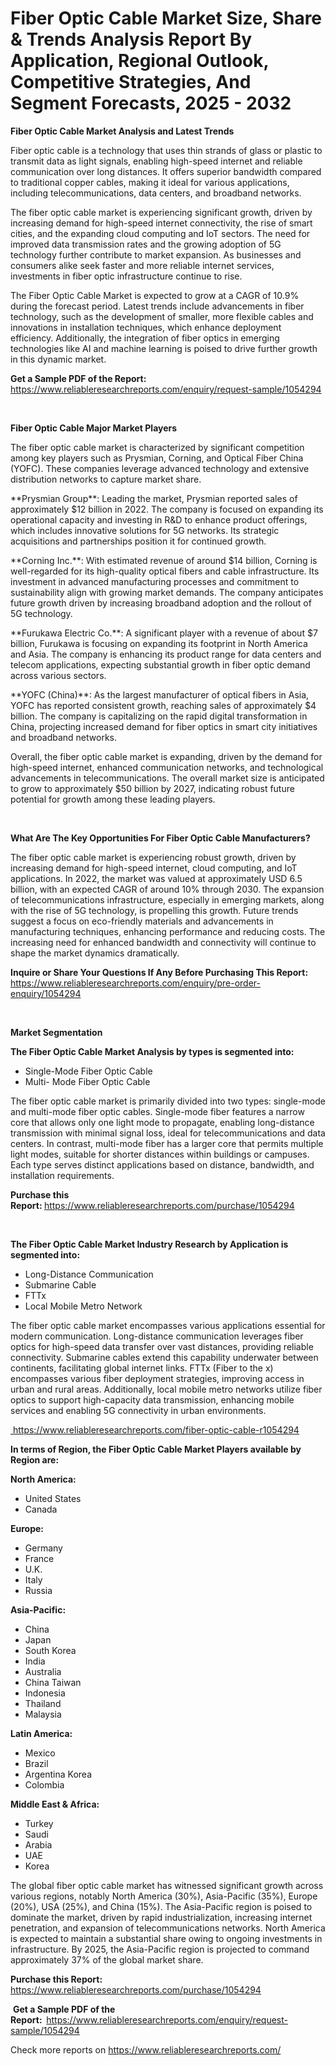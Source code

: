 <p><h1>Fiber Optic Cable Market Size, Share & Trends Analysis Report By Application, Regional Outlook, Competitive Strategies, And Segment Forecasts, 2025 - 2032</h1></p><p><strong>Fiber Optic Cable Market Analysis and Latest Trends</strong></p>
<p><p>Fiber optic cable is a technology that uses thin strands of glass or plastic to transmit data as light signals, enabling high-speed internet and reliable communication over long distances. It offers superior bandwidth compared to traditional copper cables, making it ideal for various applications, including telecommunications, data centers, and broadband networks.</p><p>The fiber optic cable market is experiencing significant growth, driven by increasing demand for high-speed internet connectivity, the rise of smart cities, and the expanding cloud computing and IoT sectors. The need for improved data transmission rates and the growing adoption of 5G technology further contribute to market expansion. As businesses and consumers alike seek faster and more reliable internet services, investments in fiber optic infrastructure continue to rise.</p><p>The Fiber Optic Cable Market is expected to grow at a CAGR of 10.9% during the forecast period. Latest trends include advancements in fiber technology, such as the development of smaller, more flexible cables and innovations in installation techniques, which enhance deployment efficiency. Additionally, the integration of fiber optics in emerging technologies like AI and machine learning is poised to drive further growth in this dynamic market.</p></p>
<p><strong>Get a Sample PDF of the Report:&nbsp;</strong> <a href="https://www.reliableresearchreports.com/enquiry/request-sample/1054294?utm_campaign=2315&utm_medium=2&utm_source=Github&utm_content=ia&utm_term=13022025&utm_id=fiber-optic-cable">https://www.reliableresearchreports.com/enquiry/request-sample/1054294</a></p>
<p>&nbsp;</p>
<p><strong>Fiber Optic Cable Major Market Players</strong></p>
<p><p>The fiber optic cable market is characterized by significant competition among key players such as Prysmian, Corning, and Optical Fiber China (YOFC). These companies leverage advanced technology and extensive distribution networks to capture market share.</p><p>**Prysmian Group**: Leading the market, Prysmian reported sales of approximately $12 billion in 2022. The company is focused on expanding its operational capacity and investing in R&D to enhance product offerings, which includes innovative solutions for 5G networks. Its strategic acquisitions and partnerships position it for continued growth.</p><p>**Corning Inc.**: With estimated revenue of around $14 billion, Corning is well-regarded for its high-quality optical fibers and cable infrastructure. Its investment in advanced manufacturing processes and commitment to sustainability align with growing market demands. The company anticipates future growth driven by increasing broadband adoption and the rollout of 5G technology.</p><p>**Furukawa Electric Co.**: A significant player with a revenue of about $7 billion, Furukawa is focusing on expanding its footprint in North America and Asia. The company is enhancing its product range for data centers and telecom applications, expecting substantial growth in fiber optic demand across various sectors.</p><p>**YOFC (China)**: As the largest manufacturer of optical fibers in Asia, YOFC has reported consistent growth, reaching sales of approximately $4 billion. The company is capitalizing on the rapid digital transformation in China, projecting increased demand for fiber optics in smart city initiatives and broadband networks.</p><p>Overall, the fiber optic cable market is expanding, driven by the demand for high-speed internet, enhanced communication networks, and technological advancements in telecommunications. The overall market size is anticipated to grow to approximately $50 billion by 2027, indicating robust future potential for growth among these leading players.</p></p>
<p>&nbsp;</p>
<p><strong>What Are The Key Opportunities For Fiber Optic Cable Manufacturers?</strong></p>
<p><p>The fiber optic cable market is experiencing robust growth, driven by increasing demand for high-speed internet, cloud computing, and IoT applications. In 2022, the market was valued at approximately USD 6.5 billion, with an expected CAGR of around 10% through 2030. The expansion of telecommunications infrastructure, especially in emerging markets, along with the rise of 5G technology, is propelling this growth. Future trends suggest a focus on eco-friendly materials and advancements in manufacturing techniques, enhancing performance and reducing costs. The increasing need for enhanced bandwidth and connectivity will continue to shape the market dynamics dramatically.</p></p>
<p><strong>Inquire or Share Your Questions If Any Before Purchasing This Report:</strong> <a href="https://www.reliableresearchreports.com/enquiry/pre-order-enquiry/1054294?utm_campaign=2315&utm_medium=2&utm_source=Github&utm_content=ia&utm_term=13022025&utm_id=fiber-optic-cable">https://www.reliableresearchreports.com/enquiry/pre-order-enquiry/1054294</a></p>
<p>&nbsp;</p>
<p><strong>Market Segmentation</strong></p>
<p><strong>The Fiber Optic Cable Market Analysis by types is segmented into:</strong></p>
<p><ul><li>Single-Mode Fiber Optic Cable</li><li>Multi- Mode Fiber Optic Cable</li></ul></p>
<p><p>The fiber optic cable market is primarily divided into two types: single-mode and multi-mode fiber optic cables. Single-mode fiber features a narrow core that allows only one light mode to propagate, enabling long-distance transmission with minimal signal loss, ideal for telecommunications and data centers. In contrast, multi-mode fiber has a larger core that permits multiple light modes, suitable for shorter distances within buildings or campuses. Each type serves distinct applications based on distance, bandwidth, and installation requirements.</p></p>
<p><strong>Purchase this Report:&nbsp;</strong><a href="https://www.reliableresearchreports.com/purchase/1054294?utm_campaign=2315&utm_medium=2&utm_source=Github&utm_content=ia&utm_term=13022025&utm_id=fiber-optic-cable">https://www.reliableresearchreports.com/purchase/1054294</a></p>
<p>&nbsp;</p>
<p><strong>The Fiber Optic Cable Market Industry Research by Application is segmented into:</strong></p>
<p><ul><li>Long-Distance Communication</li><li>Submarine Cable</li><li>FTTx</li><li>Local Mobile Metro Network</li></ul></p>
<p><p>The fiber optic cable market encompasses various applications essential for modern communication. Long-distance communication leverages fiber optics for high-speed data transfer over vast distances, providing reliable connectivity. Submarine cables extend this capability underwater between continents, facilitating global internet links. FTTx (Fiber to the x) encompasses various fiber deployment strategies, improving access in urban and rural areas. Additionally, local mobile metro networks utilize fiber optics to support high-capacity data transmission, enhancing mobile services and enabling 5G connectivity in urban environments.</p></p>
<p><a href="https://www.reliableresearchreports.com/fiber-optic-cable-r1054294?utm_campaign=2315&utm_medium=2&utm_source=Github&utm_content=ia&utm_term=13022025&utm_id=fiber-optic-cable">&nbsp;https://www.reliableresearchreports.com/fiber-optic-cable-r1054294</a></p>
<p><strong>In terms of Region, the Fiber Optic Cable Market Players available by Region are:</strong></p>
<p>
    <p> <strong> North America: </strong>
        <ul>
            <li>United States</li>
            <li>Canada</li>
        </ul>
        </p> 
    <p> <strong> Europe: </strong>
        <ul>
            <li>Germany</li>
            <li>France</li>
            <li>U.K.</li>
            <li>Italy</li>
            <li>Russia</li>
        </ul>
        </p> 
    <p> <strong> Asia-Pacific: </strong>
        <ul>
            <li>China</li>
            <li>Japan</li>
            <li>South Korea</li>
            <li>India</li>
            <li>Australia</li>
            <li>China Taiwan</li>
            <li>Indonesia</li>
            <li>Thailand</li>
            <li>Malaysia</li>
        </ul>
        </p> 
    <p> <strong> Latin America: </strong>
        <ul>
            <li>Mexico</li>
            <li>Brazil</li>
            <li>Argentina Korea</li>
            <li>Colombia</li>
        </ul>
        </p> 
    <p> <strong> Middle East & Africa: </strong>
        <ul>
            <li>Turkey</li>
            <li>Saudi</li>
            <li>Arabia</li>
            <li>UAE</li>
            <li>Korea</li>
        </ul>
    </p>
    </p>
<p><p>The global fiber optic cable market has witnessed significant growth across various regions, notably North America (30%), Asia-Pacific (35%), Europe (20%), USA (25%), and China (15%). The Asia-Pacific region is poised to dominate the market, driven by rapid industrialization, increasing internet penetration, and expansion of telecommunications networks. North America is expected to maintain a substantial share owing to ongoing investments in infrastructure. By 2025, the Asia-Pacific region is projected to command approximately 37% of the global market share.</p></p>
<p><strong>Purchase this Report: </strong><a href="https://www.reliableresearchreports.com/purchase/1054294?utm_campaign=2315&utm_medium=2&utm_source=Github&utm_content=ia&utm_term=13022025&utm_id=fiber-optic-cable">https://www.reliableresearchreports.com/purchase/1054294</a></p>
<p>&nbsp;<strong>Get a Sample PDF of the Report:&nbsp;&nbsp;</strong><a href="https://www.reliableresearchreports.com/enquiry/request-sample/1054294?utm_campaign=2315&utm_medium=2&utm_source=Github&utm_content=ia&utm_term=13022025&utm_id=fiber-optic-cable">https://www.reliableresearchreports.com/enquiry/request-sample/1054294</a></p>
<p><strong></strong></p>
<p>Check more reports on <a href="https://www.reliableresearchreports.com/?utm_campaign=2315&utm_medium=2&utm_source=Github&utm_content=ia&utm_term=13022025&utm_id=fiber-optic-cable">https://www.reliableresearchreports.com/</a></p>
